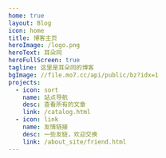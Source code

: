 ```yaml
---
home: true
layout: Blog
icon: home
title: 博客主页
heroImage: /logo.png
heroText: 耳朵同
heroFullScreen: true
tagline: 这里是耳朵同的博客
bgImage: //file.mo7.cc/api/public/bz?idx=1
projects:
  - icon: sort
    name: 站点导航
    desc: 查看所有的文章
    link: /catalog.html
  - icon: link
    name: 友情链接
    desc: 一些友链，欢迎交换
    link: /about_site/friend.html
---
```

